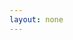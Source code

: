 ```yaml
---
layout: none
---
```


<RenderTwig :js-importer="() => import('./app.js')" :tpl-importer="() => import('../simple/app.twig?raw')" />
